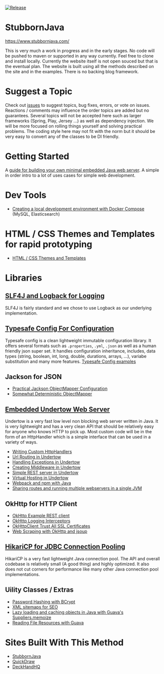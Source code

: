 [![Release](https://jitpack.io/v/StubbornJava/StubbornJava.svg)](https://jitpack.io/#StubbornJava/StubbornJava)

# StubbornJava
https://www.stubbornjava.com/

This is very much a work in progress and in the early stages. No code will be pushed to maven or supported in any way currently. Feel free to clone and install locally. Currently the website itself is not open souced but that is the eventual plan. The website is built using all the methods described on the site and in the examples. There is no backing blog framework.

# Suggest a Topic
Check out [issues](https://github.com/StubbornJava/StubbornJava/issues) to suggest topics, bug fixes, errors, or vote on issues. Reactions / comments may influence the order topics are added but no guarantees. Several topics will not be accepted here such as larger frameworks (Spring, Play, Jersey ...) as well as dependency injection. We will be more focused on rolling things yourself and solving practical problems. The coding style here may not fit with the norm but it should be very easy to convert any of the classes to be DI friendly.

# Getting Started
A [guide for building your own minimal embedded Java web server](https://www.stubbornjava.com/guides/embedded-java-web-server). A simple in order intro to a lot of uses cases for simple web development.

# Dev Tools
* [Creating a local development environment with Docker Compose](https://www.stubbornjava.com/posts/creating-a-local-development-environment-with-docker-compose) (MySQL, Elasticsearch)

# HTML / CSS Themes and Templates for rapid prototyping
* [HTML / CSS Themes and Templates](https://www.stubbornjava.com/best-selling-html-css-themes-and-website-templates)

# Libraries
## [SLF4J and Logback for Logging](https://www.stubbornjava.com/posts/logging-in-java-with-slf4j-and-logback)
SLF4J is fairly standard and we chose to use Logback as our underlying implementation.

## [Typesafe Config For Configuration](https://www.stubbornjava.com/posts/environment-aware-configuration-with-typesafe-config)
Typesafe config is a clean lightweight immutable configuration library. It offers several formats such as `.properties`, `.yml`, `.json` as well as a human friendly json super set. It handles configuration inheritance, includes, data types (string, boolean, int, long, double, durations, arrays, ...), variabe substitution and many more features. [Typesafe Config examples](https://www.stubbornjava.com/posts/typesafe-config-features-and-example-usage)

## Jackson for JSON
* [Practical Jackson ObjectMapper Configuration](https://www.stubbornjava.com/posts/practical-jackson-objectmapper-configuration)
* [Somewhat Deterministic ObjectMapper](https://www.stubbornjava.com/posts/creating-a-somewhat-deterministic-jackson-objectmapper)

## [Embedded Undertow Web Server](https://www.stubbornjava.com/posts/java-hello-world-embedded-http-server-using-undertow)
Undertow is a very fast low level non blocking web server written in Java. It is very lightweight and has a very clean API that should be relatively easy for anyone who knows HTTP to pick up. Most custom code will be in the form of an HttpHandler which is a simple interface that can be used in a variety of ways.
* [Writing Custom HttpHandlers](https://www.stubbornjava.com/posts/undertow-writing-custom-httphandlers)
* [Url Routing in Undertow](https://www.stubbornjava.com/posts/url-routing-with-undertow-embedded-http-server)
* [Handling Exceptions in Undertow](https://www.stubbornjava.com/posts/handling-exceptions-in-undertow-with-composition)
* [Creating Middleware in Undertow](https://www.stubbornjava.com/posts/logging-gzip-blocking-exception-handling-metrics-middleware-chaining-in-undertow)
* [Simple REST server in Undertow](https://www.stubbornjava.com/posts/lightweight-embedded-java-rest-server-without-a-framework)
* [Virtual Hosting in Undertow](https://www.stubbornjava.com/posts/virtual-hosting-in-undertow-s-embedded-java-web-server)
* [Webpack and npm with Java](https://www.stubbornjava.com/posts/webpack-and-npm-for-simple-java-8-web-apps)
* [Sharing routes and running multiple webservers in a single JVM](https://www.stubbornjava.com/posts/sharing-routes-and-running-multiple-java-services-in-a-single-jvm-with-undertow)

## OkHttp for HTTP Client
* [OkHttp Example REST client](https://www.stubbornjava.com/posts/okhttp-example-rest-client)
* [OkHttp Logging Interceptors](https://www.stubbornjava.com/posts/okhttpclient-logging-configuration-with-interceptors)
* [OkHttpClient Trust All SSL Certificates](https://www.stubbornjava.com/posts/okhttpclient-trust-all-ssl-certificates)
* [Web Scraping with OkHttp and jsoup](https://www.stubbornjava.com/posts/web-scraping-in-java-using-jsoup-and-okhttp)

## [HikariCP for JDBC Connection Pooling](https://www.stubbornjava.com/posts/database-connection-pooling-in-java-with-hikaricp)
HikariCP is a very fast lightweight Java connection pool. The API and overall codebase is relatively small (A good thing) and highly optimized. It also does not cut corners for performance like many other Java connection pool implementations.

## Uility Classes / Extras
* [Password Hashing with BCrypt](https://www.stubbornjava.com/posts/hashing-passwords-in-java-with-bcrypt)
* [XML sitemaps for SEO](https://www.stubbornjava.com/posts/creating-xml-sitemaps-in-java)
* [Lazy loading and caching objects in Java with Guava's Suppliers.memoize](https://www.stubbornjava.com/posts/lazy-loading-and-caching-objects-in-java-with-guava-s-suppliers-memoize)
* [Reading File Resources with Guava](https://www.stubbornjava.com/posts/reading-file-resources-with-guava)

# Sites Built With This Method
* [StubbornJava](https://www.stubbornjava.com/)
* [QuickDraw](https://quickdraw.onsightdigitalsolutions.com/about)
* [DeckHandHQ](https://www.deckhandhq.com)
